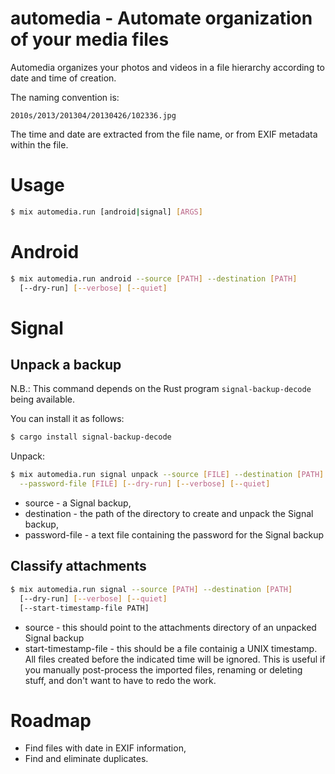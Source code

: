 # automedia - Automate organization of your media files

Automedia organizes your photos and videos in a file hierarchy
according to date and time of creation.

The naming convention is:

```
2010s/2013/201304/20130426/102336.jpg
```

The time and date are extracted from the file name, or from
EXIF metadata within the file.

# Usage

```sh
$ mix automedia.run [android|signal] [ARGS]
```

# Android

```sh
$ mix automedia.run android --source [PATH] --destination [PATH]
  [--dry-run] [--verbose] [--quiet]
```

# Signal

## Unpack a backup

N.B.: This command depends on the Rust program `signal-backup-decode`
being available.

You can install it as follows:

```sh
$ cargo install signal-backup-decode
```

Unpack:

```sh
$ mix automedia.run signal unpack --source [FILE] --destination [PATH] \
  --password-file [FILE] [--dry-run] [--verbose] [--quiet]
```

* source - a Signal backup,
* destination - the path of the directory to create and unpack
  the Signal backup,
* password-file - a text file containing the password for the Signal backup

## Classify attachments

```sh
$ mix automedia.run signal --source [PATH] --destination [PATH]
  [--dry-run] [--verbose] [--quiet]
  [--start-timestamp-file PATH]
```

* source - this should point to the attachments directory of an
  unpacked Signal backup
* start-timestamp-file - this should be a file containig a UNIX
  timestamp. All files created before the indicated time will be
  ignored. This is useful if you manually post-process the imported
  files, renaming or deleting stuff, and don't want to have to
  redo the work.

# Roadmap

* Find files with date in EXIF information,
* Find and eliminate duplicates.
